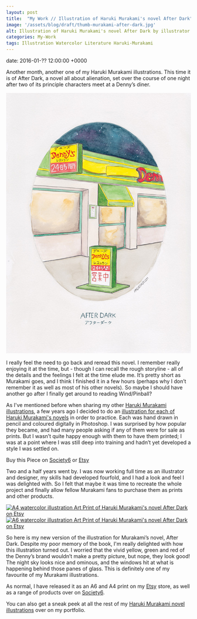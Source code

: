```yaml
---
layout: post
title:  "My Work // Illustration of Haruki Murakami's novel After Dark"
image: '/assets/blog/draft/thumb-murakami-after-dark.jpg'
alt: Illustration of Haruki Murakami's novel After Dark by illustrator / artist Karen Muray of A Rose Cast
categories: My-Work
tags: Illustration Watercolor Literature Haruki-Murakami
---
```


date: 	2016-01-?? 12:00:00 +0000

<p class="intro">Another month, another one of my Haruki Murakami illustrations. This time it is of After Dark, a novel all about alienation, set over the course of one night after two of its principle characters meet at a Denny’s diner.</p>

![Watercolor illustration of Haruki Murakami's novel After Dark by illustrator / artist Karen Muray of A Rose Cast](/assets/folio/murakami/illustration-murakami-afterdark.jpg "Watercolor illustration of Haruki Murakami's novel After Dark by illustrator / artist Karen Muray of A Rose Cast")

I really feel the need to go back and reread this novel. I remember really enjoying it at the time, but - though I can recall the rough storyline - all of the details and the feelings I felt at the time elude me. It’s pretty short as Murakami goes, and I think I finished it in a few hours (perhaps why I don’t remember it as well as most of his other novels). So maybe I should have another go after I finally get around to reading Wind/Pinball?

As I've mentioned before when sharing my other [Haruki Murakami illustrations](/tag/Haruki-Murakami/ "Watercolour Illustration for Haruki Murakami's Novels"), a few years ago I decided to do an [illustration for each of Haruki Murakami's novels](http://www.akaihane.co.uk/post/54588755092/haruki-murakami "The original Haruki Murakami novel illustrations") in order to practice. Each was hand drawn in pencil and coloured digitally in Photoshop. I was surprised by how popular they became, and had many people asking if any of them were for sale as prints. But I wasn’t quite happy enough with them to have them printed; I was at a point where I was still deep into training and hadn’t yet developed a style I was settled on.

<div class="highlight">
  <p>Buy <span class="the">this</span> Piece <span class="the">on</span>
    <a href="https://society6.com/product/LINK" title="Buy Watercolor illustration of Haruki Murakami's novel After Dark on the A Rose Cast Society6 store">Society6</a>
    <span class="the">or</span>
    <a href="https://www.etsy.com/shop/ARoseCast?section_id=18192366" title="Buy Watercolor illustration of Haruki Murakami's novel After Dark on the A Rose Cast Etsy store">Etsy</a>
  </p>
</div>

Two and a half years went by. I was now working full time as an illustrator and designer, my skills had developed fourfold, and I had a look and feel I was delighted with. So I felt that maybe it was time to recreate the whole project and finally allow fellow Murakami fans to purchase them as prints and other products.

<div class="row">
	<div class="col-md-6">
		<a href="https://www.etsy.com/shop/ARoseCast?section_id=18192366" title="A4 watercolor illustration Art Print of Haruki Murakami's novel After Dark on Etsy"><img src="/assets/blog/draft/a4-illustration-murakami-after-dark.jpg" alt="A4 watercolor illustration Art Print of Haruki Murakami's novel After Dark on Etsy"></a>
	</div>
	<div class="col-md-6">
		<a href="https://www.etsy.com/shop/ARoseCast?section_id=18192366" title="A6 watercolor illustration Art Print of Haruki Murakami's novel After Dark on Etsy"><img src="/assets/blog/draft/a6-illustration-murakami-after-dark.jpg" alt="A6 watercolor illustration Art Print of Haruki Murakami's novel After Dark on Etsy"></a>
	</div>
</div>

So here is my new version of the illustration for Murakami’s novel, After Dark. Despite my poor memory of the book, I'm really delighted with how this illustration turned out. I worried that the vivid yellow, green and red of the Denny’s brand wouldn’t make a pretty picture, but nope, they look good! The night sky looks nice and ominous, and the windows hit at what is happening behind those panes of glass. This is definitely one of my favourite of my Murakami illustrations.

As normal, I have released it as an A6 and A4 print on my [Etsy](https://www.etsy.com/shop/ARoseCast?section_id=18192366 "Watercolour Illustration for Haruki Murakami's After Dark on Esty") store, as well as a range of products over on [Society6](LINK "Watercolour Illustration for Haruki Murakami's After Dark on Esty").

You can also get a sneak peek at all the rest of my <a href="/project/illustration-murakami.html" title="Haruki Murakami novel watercolor illustrations by illustrator / artist Karen Muray of A Rose Cast">Haruki Murakami novel illustrations</a> over on my portfolio.
